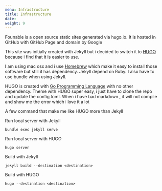 ```yaml
---
menu: Infrastructure
title: Infrastructure
date:
weight: 9
---
```


Founable is a open source static sites generated via hugo.io. It is hosted in GitHub with GitHub Page and domain by Google

This site was initially created with Jekyll but i decided to switch it to [HUGO](https://gohugo.io) because i find that it is easier to use.

I am using mac osx and i use [Homebrew](https://brew.sh/) which make it easy to install those software but still it has dependency. Jekyll depend on Ruby. I also have to use bundle when using Jekyll.

HUGO is created with [Go Programming Language](https://golang.org/) with no other dependency. Theme with HUGO super easy, i just have to clone the repo and update the config.toml. When i have bad markdown , it will not compile and show me the error which i love it a lot

A few command that make me like HUGO more than Jekyll

Run local server with Jekyll
```
bundle exec jekyll serve
```

Run local server with HUGO
```
hugo server
```

Build with Jekyll
```
jekyll build --destination <destination>
```

Build with HUGO
```
hugo --destination <destination>
```